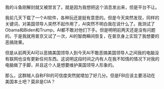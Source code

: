 我的斗鱼刚解封就又被禁言了。就是因为我想把这个消息发出来，但是平台不让。

我前几天下载了一个AI软件，各种玩还是挺有意思的。但是今天突然发现，同样的关键词，对美国领导人突然不起作用了，AI突然不明白我在说什么了。我测试了Obama和Biden和Trump，AI都不敢对他们下手。但是明明前两天还是没有问题的。于是我就用普京又试了一次，AI的智商瞬间恢复，在普京身上实现了我想要的恶搞效果。

但是从前两天AI可以恶搞美国领导人到今天AI不敢恶搞美国领导人之间我的电脑没有联网也没有更新任何东西。这说明这段时间之内有人在我不知情的情况下对我的电脑做了手脚，并且这个人是想要维护美国领导人形象的。

那么，这群贼人自称FBI的可信度突然就增加了好几分。但是FBI应该主要活动在美国本土吧？莫非是CIA？
